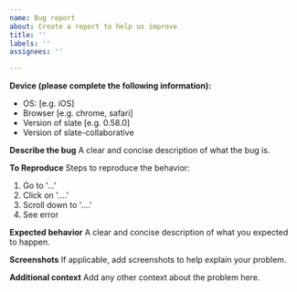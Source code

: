 ```yaml
---
name: Bug report
about: Create a report to help us improve
title: ''
labels: ''
assignees: ''

---
```


**Device (please complete the following information):**
 - OS: [e.g. iOS]
 - Browser [e.g. chrome, safari]
 - Version of slate [e.g. 0.58.0]
 - Version of slate-collaborative

**Describe the bug**
A clear and concise description of what the bug is.

**To Reproduce**
Steps to reproduce the behavior:
1. Go to '...'
2. Click on '....'
3. Scroll down to '....'
4. See error

**Expected behavior**
A clear and concise description of what you expected to happen.

**Screenshots**
If applicable, add screenshots to help explain your problem.

**Additional context**
Add any other context about the problem here.
